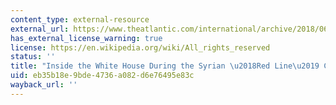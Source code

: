 ```yaml
---
content_type: external-resource
external_url: https://www.theatlantic.com/international/archive/2018/06/inside-the-white-house-during-the-syrian-red-line-crisis/561887/
has_external_license_warning: true
license: https://en.wikipedia.org/wiki/All_rights_reserved
status: ''
title: "Inside the White House During the Syrian \u2018Red Line\u2019 Crisis"
uid: eb35b18e-9bde-4736-a082-d6e76495e83c
wayback_url: ''
---
```

